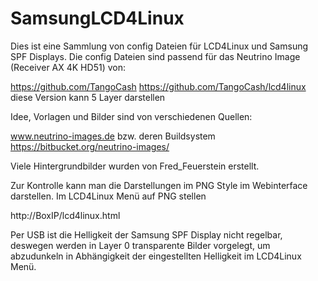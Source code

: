 # SamsungLCD4Linux

Dies ist eine Sammlung von config Dateien für LCD4Linux und Samsung SPF Displays.
Die config Dateien sind passend für das Neutrino Image (Receiver AX 4K HD51) von:

https://github.com/TangoCash
https://github.com/TangoCash/lcd4linux diese Version kann 5 Layer darstellen

Idee, Vorlagen und Bilder sind von verschiedenen Quellen:

www.neutrino-images.de bzw. deren Buildsystem https://bitbucket.org/neutrino-images/

Viele Hintergrundbilder wurden von Fred_Feuerstein erstellt.

Zur Kontrolle kann man die Darstellungen im PNG Style im Webinterface darstellen.
Im LCD4Linux Menü auf PNG stellen

http://BoxIP/lcd4linux.html

Per USB ist die Helligkeit der Samsung SPF Display nicht regelbar,
deswegen werden in Layer 0 transparente Bilder vorgelegt,
um abzudunkeln in Abhängigkeit der eingestellten Helligkeit im LCD4Linux Menü.


